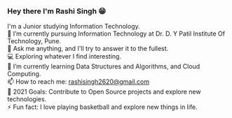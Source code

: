 ### Hey there  I'm Rashi Singh 😁
I'm a Junior studying Information Technology.</br>
🔭 I’m currently pursuing Information Technology at Dr. D. Y Patil Institute Of Technology, Pune. </br>
💬 Ask me anything, and I'll try to answer it to the fullest.</br>
💻 Exploring whatever I find interesting.</br>
🚀 I’m currently learning Data Structures and Algorithms, and Cloud Computing.</br>
📫 How to reach me: rashisingh2620@gmail.com </br>
🥅 2021 Goals: Contribute to Open Source projects and explore new technologies.</br>
⚡ Fun fact: I love playing basketball and explore new things in life.</br>
